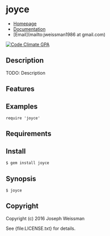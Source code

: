 # joyce

* [Homepage](https://rubygems.org/gems/joyce)
* [Documentation](http://rubydoc.info/gems/joyce/frames)
* [Email](mailto:jweissman1986 at gmail.com)

[![Code Climate GPA](https://codeclimate.com/github//joyce/badges/gpa.svg)](https://codeclimate.com/github//joyce)

## Description

TODO: Description

## Features

## Examples

    require 'joyce'

## Requirements

## Install

    $ gem install joyce

## Synopsis

    $ joyce

## Copyright

Copyright (c) 2016 Joseph Weissman

See {file:LICENSE.txt} for details.
